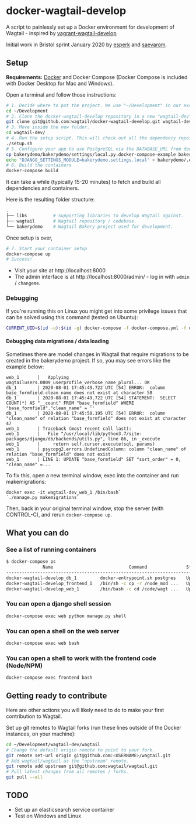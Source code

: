docker-wagtail-develop
======================


A script to painlessly set up a Docker environment for development of Wagtail - inspired by [vagrant-wagtail-develop](https://github.com/wagtail/vagrant-wagtail-develop)

Initial work in Bristol sprint January 2020 by [esperk](https://github.com/esperk) and [saevarom](https://github.com/saevarom).

Setup
-----

**Requirements:** [Docker](https://www.docker.com/) and Docker Compose (Docker Compose is included with Docker Desktop for Mac and Windows).

Open a terminal and follow those instructions:

```sh
# 1. Decide where to put the project. We use "~/Development" in our examples.
cd ~/Development
# 2. Clone the docker-wagtail-develop repository in a new "wagtail-dev" folder.
git clone git@github.com:wagtail/docker-wagtail-develop.git wagtail-dev
# 3. Move inside the new folder.
cd wagtail-dev/
# 4. Run the setup script. This will check out all the dependency repos.
./setup.sh
# 5. Configure your app to use PostgreSQL via the DATABASE_URL from docker-compose.yml
cp bakerydemo/bakerydemo/settings/local.py.docker-compose-example bakerydemo/bakerydemo/settings/local.py
echo "DJANGO_SETTINGS_MODULE=bakerydemo.settings.local" > bakerydemo/.env
# 6. Build the containers
docker-compose build
```

It can take a while (typically 15-20 minutes) to fetch and build all dependencies and containers.

Here is the resulting folder structure:

```sh
.
├── libs          # Supporting libraries to develop Wagtail against.
├── wagtail       # Wagtail repository / codebase.
└── bakerydemo    # Wagtail Bakery project used for development.
```

Once setup is over,

```sh
# 7. Start your container setup
docker-compose up
# Success!
```

- Visit your site at http://localhost:8000
- The admin interface is at http://localhost:8000/admin/ - log in with `admin` / `changeme`.

### Debugging

If you're running this on Linux you might get into some privilege issues that can be solved using this command (tested on Ubuntu):
```sh
CURRENT_UID=$(id -u):$(id -g) docker-compose -f docker-compose.yml -f docker-compose.linux.yml up
```

#### Debugging data migrations / data loading

Sometimes there are model changes in Wagtail that require migrations to be created in the bakerydemo project. If so, you may see errors like the example below:

```
web_1       |   Applying wagtailusers.0009_userprofile_verbose_name_plural... OK
db_1        | 2020-08-01 17:45:49.722 UTC [54] ERROR:  column base_formfield.clean_name does not exist at character 58
db_1        | 2020-08-01 17:45:49.722 UTC [54] STATEMENT:  SELECT COUNT(*) AS "__count" FROM "base_formfield" WHERE "base_formfield"."clean_name" = ''
db_1        | 2020-08-01 17:45:50.195 UTC [54] ERROR:  column "clean_name" of relation "base_formfield" does not exist at character 47
web_1       | Traceback (most recent call last):
web_1       |   File "/usr/local/lib/python3.7/site-packages/django/db/backends/utils.py", line 86, in _execute
web_1       |     return self.cursor.execute(sql, params)
web_1       | psycopg2.errors.UndefinedColumn: column "clean_name" of relation "base_formfield" does not exist
web_1       | LINE 1: UPDATE "base_formfield" SET "sort_order" = 0, "clean_name" =...
```

To fix this, open a new terminal window, exec into the container and run makemigrations:

```
docker exec -it wagtail-dev_web_1 /bin/bash`
`./manage.py makemigrations`
```

Then, back in your original terminal window, stop the server (with CONTROL-C), and rerun `docker-compose up`.

What you can do
---------------

### See a list of running containers

```sh
$ docker-compose ps
              Name                             Command               State           Ports
---------------------------------------------------------------------------------------------------
docker-wagtail-develop_db_1         docker-entrypoint.sh postgres    Up      5432/tcp
docker-wagtail-develop_frontend_1   /bin/sh -c cp -r /node_mod ...   Up
docker-wagtail-develop_web_1        /bin/bash -c cd /code/wagt ...   Up      0.0.0.0:8000->8000/tcp
```

### You can open a django shell session

```sh
docker-compose exec web python manage.py shell
```

### You can open a shell on the web server

```sh
docker-compose exec web bash
```

### You can open a shell to work with the frontend code (Node/NPM)

```sh
docker-compose exec frontend bash
```

Getting ready to contribute
---------------------------

Here are other actions you will likely need to do to make your first contribution to Wagtail.

Set up git remotes to Wagtail forks (run these lines outside of the Docker instances, on your machine):

```sh
cd ~/Development/wagtail-dev/wagtail
# Change the default origin remote to point to your fork.
git remote set-url origin git@github.com:<USERNAME>/wagtail.git
# Add wagtail/wagtail as the "upstream" remote.
git remote add upstream git@github.com:wagtail/wagtail.git
# Pull latest changes from all remotes / forks.
git pull --all
```


TODO
----

* Set up an elasticsearch service container
* Test on Windows and Linux
